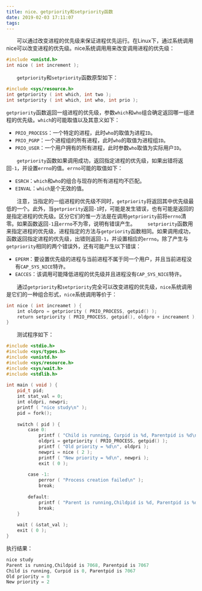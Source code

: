 ```yaml
---
title: nice、getpriority和setpriority函数
date: 2019-02-03 17:11:07
tags:
---
```

&emsp;&emsp;可以通过改变进程的优先级来保证进程优先运行。在Linux下，通过系统调用nice可以改变进程的优先级。nice系统调用用来改变调用进程的优先级：

``` cpp
#include <unistd.h>
int nice ( int increment );
```

&emsp;&emsp;`getpriority`和`setpriority`函数原型如下：

``` cpp
#include <sys/resource.h>
int getpriority ( int which, int two );
int setpriority ( int which, int who, int prio );
```

`getpriority`函数返回一组进程的优先级，参数`which`和`who`组合确定返回哪一组进程的优先级。`which`的可能取值以及其意义如下：

- `PRIO_PROCESS`：一个特定的进程，此时`who`的取值为进程`ID`。
- `PRIO_PGRP`：一个进程组的所有进程，此时`who`的取值为进程组`ID`。
- `PRIO_USER`：一个用户拥有的所有进程，此时参数`who`取值为实际用户`ID`。

&emsp;&emsp;`getpriority`函数如果调用成功，返回指定进程的优先级，如果出错将返回`-1`，并设置`errno`的值。`errno`可能的取值如下：

- `ESRCH`：`which`和`who`的组合与现存的所有进程均不匹配。
- `EINVAL`：`which`是个无效的值。

&emsp;&emsp;注意，当指定的一组进程的优先级不同时，`getpriority`将返回其中优先级最低的一个。此外，当`getpriority`返回`-1`时，可能是发生错误，也有可能是返回的是指定进程的优先级。区分它们的惟一方法是在调用`getpriority`前将`errno`清零。如果函数返回`-1`且`errno`不为零，说明有错误产生。
&emsp;&emsp;`setpriority`函数用来指定进程的优先级，进程指定的方法与`getpriority`函数相同。如果调用成功，函数返回指定进程的优先级，出错则返回`-1`，并设置相应的`errno`。除了产生与`getpriority`相同的两个错误外，还有可能产生以下错误：

- `EPERM`：要设置优先级的进程与当前进程不属于同一个用户，并且当前进程没有`CAP_SYS_NICE`特许。
- `EACCES`：该调用可能降低进程的优先级并且进程没有`CAP_SYS_NICE`特许。

&emsp;&emsp;通过`getpriority`和`setpriority`完全可以改变进程的优先级，`nice`系统调用是它们的一种组合形式，`nice`系统调用等价于：

``` cpp
int nice ( int increamet ) {
    int oldpro = getpriority ( PRIO_PROCESS, getpid() );
    return setpriority ( PRIO_PROCESS, getpid(), oldpro + increament );
}
```

&emsp;&emsp;测试程序如下：

``` cpp
#include <stdio.h>
#include <sys/types.h>
#include <unistd.h>
#include <sys/resource.h>
#include <sys/wait.h>
#include <stdlib.h>
​
int main ( void ) {
    pid_t pid;
    int stat_val = 0;
    int oldpri, newpri;
    printf ( "nice study\n" );
    pid = fork();
​
    switch ( pid ) {
        case 0:
            printf ( "Child is running, Curpid is %d, Parentpid is %d\n", pid, getppid() );
            oldpri = getpriority ( PRIO_PROCESS, getpid() );
            printf ( "Old priority = %d\n", oldpri );
            newpri = nice ( 2 );
            printf ( "New priority = %d\n", newpri );
            exit ( 0 );
​
        case -1:
            perror ( "Process creation failed\n" );
            break;
​
        default:
            printf ( "Parent is running,Childpid is %d, Parentpid is %d\n", pid, getpid() );
            break;
    }
​
    wait ( &stat_val );
    exit ( 0 );
}
```

执行结果：

``` cpp
nice study
Parent is running,Childpid is 7068, Parentpid is 7067
Child is running, Curpid is 0, Parentpid is 7067
Old priority = 0
New priority = 2
```